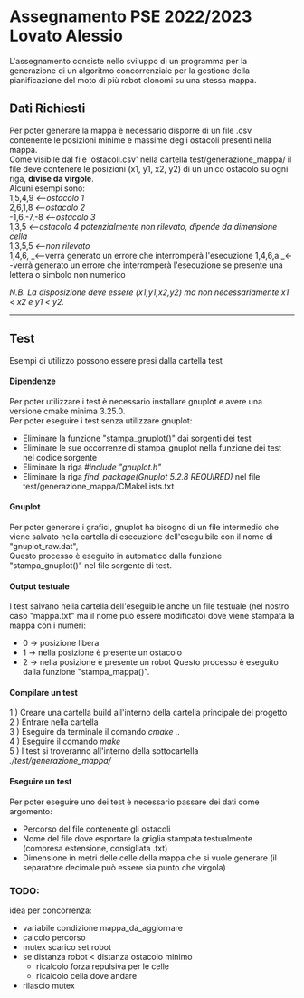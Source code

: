 
# Assegnamento PSE 2022/2023 Lovato Alessio

L'assegnamento consiste nello sviluppo di un programma per la generazione di un algoritmo concorrenziale per la gestione della pianificazione del moto di più robot olonomi su una stessa mappa.

## Dati Richiesti
Per poter generare la mappa è necessario disporre di un file .csv contenente le posizioni minime e massime degli ostacoli presenti nella mappa.\
Come visibile dal file 'ostacoli.csv' nella cartella test/generazione_mappa/ il file deve contenere le posizioni (x1, y1, x2, y2) di un unico ostacolo su ogni riga, **divise da virgole**.\
Alcuni esempi sono:\
1,5,4,9 _<--ostacolo 1_\
2,6,1,8 _<--ostacolo 2_\
-1,6,-7,-8 _<--ostacolo 3_\
1,3,5 _<--ostacolo 4 potenzialmente non rilevato, dipende da dimensione cella_\
1,3,5,5 _<--non rilevato_\
1,4,6, _<--verrà generato un errore che interromperà l'esecuzione
1,4,6,a _<--verrà generato un errore che interromperà l'esecuzione se presente una lettera o simbolo non numerico

_N.B. La disposizione deve essere (x1,y1,x2,y2) ma non necessariamente x1 < x2 e y1 < y2._
***
## Test
Esempi di utilizzo possono essere presi dalla cartella test

#### Dipendenze
Per poter utilizzare i test è necessario installare gnuplot e avere una versione cmake minima 3.25.0.\
Per poter eseguire i test senza utilizzare gnuplot:
* Eliminare la funzione "stampa_gnuplot()" dai sorgenti dei test
* Eliminare le sue occorrenze di stampa_gnuplot nella funzione dei test nel codice sorgente
* Eliminare la riga _#include "gnuplot.h"_
* Eliminare la riga _find_package(Gnuplot 5.2.8 REQUIRED)_ nel file test/generazione_mappa/CMakeLists.txt

#### Gnuplot
Per poter generare i grafici, gnuplot ha bisogno di un file intermedio che viene salvato nella cartella di esecuzione dell'eseguibile con il nome di "gnuplot_raw.dat",\
Questo processo è eseguito in automatico dalla funzione "stampa_gnuplot()" nel file sorgente di test.

#### Output testuale
I test salvano nella cartella dell'eseguibile anche un file testuale (nel nostro caso "mappa.txt" ma il nome può essere modificato) dove viene stampata la mappa con i numeri:
* 0 -> posizione libera
* 1 -> nella posizione è presente un ostacolo
* 2 -> nella posizione è presente un robot
Questo processo è eseguito dalla funzione "stampa_mappa()".

#### Compilare un test

1 ) Creare una cartella build all'interno della cartella principale del progetto\
2 ) Entrare nella cartella\
3 ) Eseguire da terminale il comando _cmake .._\
4 ) Eseguire il comando _make_\
5 ) I test si troveranno all'interno della sottocartella _./test/generazione_mappa/_

#### Eseguire un test

Per poter eseguire uno dei test è necessario passare dei dati come argomento:
* Percorso del file contenente gli ostacoli
* Nome del file dove esportare la griglia stampata testualmente (compresa estensione, consigliata .txt)
* Dimensione in metri delle celle della mappa che si vuole generare (il separatore decimale può essere sia punto che virgola)



### TODO:

idea per concorrenza:
- variabile condizione mappa_da_aggiornare
- calcolo percorso
- mutex scarico set robot
- se distanza robot < distanza ostacolo minimo
    - ricalcolo forza repulsiva per le celle
    - ricalcolo cella dove andare
- rilascio mutex